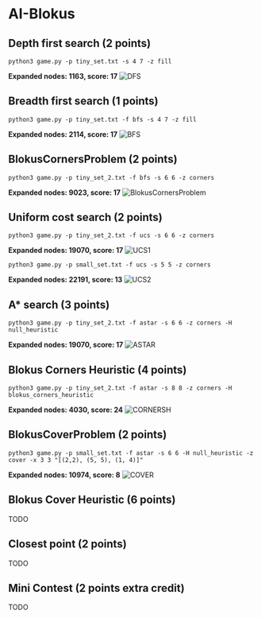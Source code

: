 # AI-Blokus

##  Depth first search (2 points)
`python3 game.py -p tiny_set.txt -s 4 7 -z fill`

**Expanded nodes: 1163, score: 17**
![DFS](https://i.imgur.com/JNUhuR2.png)

## Breadth first search (1 points)
`python3 game.py -p tiny_set.txt -f bfs -s 4 7 -z fill`

**Expanded nodes: 2114, score: 17**
![BFS](https://i.imgur.com/dmCM0R1.png)

## BlokusCornersProblem (2 points)
`python3 game.py -p tiny_set_2.txt -f bfs -s 6 6 -z corners`

**Expanded nodes: 9023, score: 17**
![BlokusCornersProblem](https://i.imgur.com/o9VGBAa.png)

## Uniform cost search (2 points)
`python3 game.py -p tiny_set_2.txt -f ucs -s 6 6 -z corners`

**Expanded nodes: 19070, score: 17**
![UCS1](https://i.imgur.com/jPCV5yV.png)

`python3 game.py -p small_set.txt -f ucs -s 5 5 -z corners`

**Expanded nodes: 22191, score: 13**
![UCS2](https://i.imgur.com/xdmqV0w.png)

## A* search (3 points)
`python3 game.py -p tiny_set_2.txt -f astar -s 6 6 -z corners -H null_heuristic`

**Expanded nodes: 19070, score: 17**
![ASTAR](https://i.imgur.com/16apZ9L.png)

## Blokus Corners Heuristic (4 points)
`python3 game.py -p tiny_set_2.txt -f astar -s 8 8 -z corners -H blokus_corners_heuristic `

**Expanded nodes: 4030, score: 24**
![CORNERSH](https://i.imgur.com/jplFr7n.png)

## BlokusCoverProblem (2 points)
`python3 game.py -p small_set.txt -f astar -s 6 6 -H null_heuristic -z cover -x 3 3 "[(2,2), (5, 5), (1, 4)]"`

**Expanded nodes: 10974, score: 8**
![COVER](https://i.imgur.com/N3wVgh9.png)

## Blokus Cover Heuristic (6 points)
TODO

## Closest point (2 points)
TODO

##  Mini Contest (2 points extra credit) 
TODO